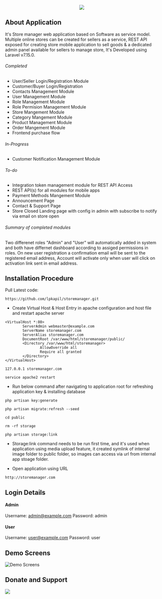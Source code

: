 <p align="center">
        <img src="https://raw.githubusercontent.com/lpkapil/storemanager/dev/public/demo_images/banner.png">
</p>

## About Application

It's Store manager web application based on Software as service model. Multiple online stores can be created for sellers as a service, REST API exposed for creating store mobile application to sell goods & a dedicated admin panel available for sellers to manage store, It's Developed using Laravel v7.15.0. 

###### Completed

- User/Seller Login/Registration Module 
- Customer/Buyer Login/Registration
- Contacts Management Module
- User Management Module
- Role Management Module
- Role Permision Management Module
- Store Mangement Module
- Category Mangement Module
- Product Management Module
- Order Mangement Module
- Frontend purchase flow

###### In-Progress

- Customer Notification Management Module

###### To-do

- Integration token management module for REST API Access
- REST API(s) for all modules for mobile apps
- Payment Methods Mangement Module
- Announcement Page
- Contact & Support Page
- Store Closed Landing page with config in admin with subscribe to notify via email on store open

###### Summary of completed modules 

Two differenet roles "Admin" and "User" will automatically added in system and both have differnet dashboard according to assiged permissions in roles. On new user registration a confirmation email will be sent to the registered email address, Account will activate only when user will click on activation link sent in email address.

## Installation Procedure

Pull Latest code: 

`https://github.com/lpkapil/storemanager.git`

- Create Virtual Host & Host Entry in apache configuration and host file and restart apache server

```
<VirtualHost *:80>
        ServerAdmin webmaster@example.com
        ServerName storemanager.com
        ServerAlias storemanager.com
        DocumentRoot /var/www/html/storemanager/public/
        <Directory /var/www/html/storemanager>
                AllowOverride all
                Require all granted
        </Directory>
</VirtualHost>
```

`127.0.0.1 storemanager.com`

`service apache2 restart`

- Run below command after navigating to application root for refreshing application key & installing database

`php artisan key:generate`

`php artisan migrate:refresh --seed`

`cd public`

`rm -rf storage`

`php artisan storage:link`

- Storage:link command needs to be run first time, and it's used when application using media upload feature, it created symlink of internal image folder to public folder, so images can access via url from internal app stoage folder.

- Open application using URL

`http://storemanager.com`

## Login Details

#### Admin #### 

Username: admin@example.com
Password: admin

#### User ####

Username: user@example.com
Password: user

## Demo Screens

![Demo Screens](https://github.com/lpkapil/storemanager/blob/dev/public/demo_images/demo.gif?raw=true)

## Donate and Support

<div class='pm-button'><a href='https://www.payumoney.com/paybypayumoney/#/3FF0BB83F2A6D7DD27A53BC12E4AE109' target="_blank"><img src='https://www.payumoney.com/media/images/payby_payumoney/new_buttons/21.png' /></a></div> 
